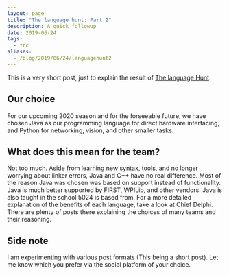```yaml
---
layout: page
title: "The language hunt: Part 2"
description: A quick followup
date: 2019-06-24
tags:
  - frc
aliases:
  - /blog/2019/06/24/languagehunt2
---
```


This is a very short post, just to explain the result of [The language Hunt](/blog/frc-languages).

## Our choice
For our upcoming 2020 season and for the forseeable future, we have chosen Java as our programming language for direct hardware interfacing, and Python for networking, vision, and other smaller tasks.

## What does this mean for the team?
Not too much. Aside from learning new syntax, tools, and no longer worrying about linker errors, Java and C++ have no real difference. Most of the reason Java was chosen was based on support instead of functionality. Java is much better supported by FIRST, WPILib, and other vendors. Java is also taught in the school 5024 is based from. For a more detailed explanation of the benefits of each language, take a look at Chief Delphi. There are plenty of posts there explaining the choices of many teams and their reasoning.

## Side note
I am experimenting with various post formats (This being a short post). Let me know which you prefer via the social platform of your choice. 
